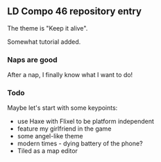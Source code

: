 ## LD Compo 46 repository entry

The theme is "Keep it alive".

Somewhat tutorial added.

### Naps are good
After a nap, I finally know what I want to do!

### Todo
Maybe let's start with some keypoints:

* use Haxe with Flixel to be platform independent
* feature my girlfriend in the game
* some angel-like theme
* modern times - dying battery of the phone?
* Tiled as a map editor